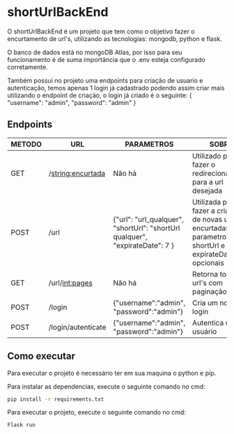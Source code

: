 # shortUrlBackEnd


O shortUrlBackEnd é um projeto que tem como o objetivo fazer o encurtamento de url's, utilizando as tecnologias: mongodb, python e flask.

O banco de dados está no mongoDB Atlas, por isso para seu funcionamento é de suma importância que o .env esteja configurado corretamente.

Também possui no projeto uma endpoints para criação de usuario e autenticação, temos apenas 1 login já cadastrado podendo assim criar mais utilizando o endpoint de criação,
o login já criado é o seguinte:
{
	"username": "admin",
	"password": "admin"
}


## Endpoints


|METODO|URL|PARAMETROS|SOBRE|
| --------- |----------- | ------ | --------|
| GET|/<string:encurtada> | Não há | Utilizado para fazer o redirecionamento para a url desejada |
| POST |/url | {"url": "url_qualquer", "shortUrl": "shortUrl qualquer", "expirateDate": 7 } | Utilizada para fazer a criação de novas urls encurtadas. Os parametros shortUrl e expirateDate são opcionais |
| GET|/url/<int:pages> | Não há | Retorna todas as url's com paginação|
| POST|/login | {"username":"admin", "password":"admin"} | Cria um novo login|
| POST |/login/autenticate | {"username":"admin", "password":"admin"} | Autentica um usuário |


## Como executar

Para executar o projeto é necessário ter em sua maquina o python e pip.

Para instalar as dependencias, execute o seguinte comando no cmd: 

```bash
pip install -r requirements.txt
```

Para executar o projeto, execute o seguinte comando no cmd:

```bash
Flask run
```
